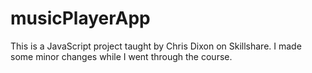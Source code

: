 # musicPlayerApp
This is a JavaScript project taught by Chris Dixon on Skillshare. I made some minor changes while I went through the course.
